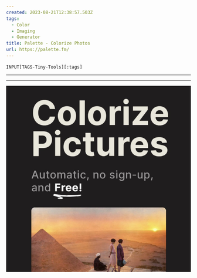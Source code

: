 ```yaml
---
created: 2023-08-21T12:38:57.503Z
tags: 
  - Color
  - Imaging
  - Generator
title: Palette - Colorize Photos
url: https://palette.fm/
---
```

```meta-bind
INPUT[TAGS-Tiny-Tools][:tags]
```

___

___

![](_attachments/palette-colorize-photos.jpg)
